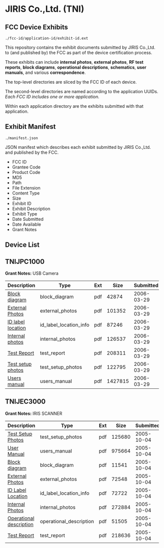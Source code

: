 # JIRIS Co.,Ltd. (TNI)
## FCC Device Exhibits

```
./fcc-id/application-id/exhibit-id.ext
```

This repository contains the exhibit documents submitted by JIRIS Co.,Ltd. to (and published by) the FCC as part of the device certification process.

These exhibits can include **internal photos**, **external photos**, **RF test reports**, **block diagrams**, **operational descriptions**, **schematics**, **user manuals**, and various **correspondence**.

The top-level directories are sliced by the FCC ID of each device.

The second-level directories are named according to the application UUIDs. *Each FCC ID includes one or more application.*

Within each application directory are the exhibits submitted with that application. 

## Exhibit Manifest

```
./manifest.json
```

JSON manifest which describes each exhibit submitted by JIRIS Co.,Ltd. and published by the FCC.

- FCC ID
- Grantee Code
- Product Code
- MD5
- Path
- File Extension
- Content Type
- Size
- Exhibit ID
- Exhibit Description
- Exhibit Type
- Date Submitted
- Date Available
- Grant Notes

## Device List
## TNIJPC1000
**Grant Notes:** USB Camera

| Description | Type | Ext | Size | Submitted | Available |
| ----------- | ---- | --- | ---- | --------- | --------- |
| [Block diagram](TNIJPC1000/4c3ed5b0443835562bb1a285a65ec814/641934.pdf) | block_diagram | pdf | 42874 | 2006-03-29 | 2006-03-28 |
| [External Photos](TNIJPC1000/4c3ed5b0443835562bb1a285a65ec814/641935.pdf) | external_photos | pdf | 101352 | 2006-03-29 | 2006-03-28 |
| [ID label location](TNIJPC1000/4c3ed5b0443835562bb1a285a65ec814/641933.pdf) | id_label_location_info | pdf | 87246 | 2006-03-29 | 2006-03-28 |
| [Internal photos](TNIJPC1000/4c3ed5b0443835562bb1a285a65ec814/641936.pdf) | internal_photos | pdf | 126537 | 2006-03-29 | 2006-03-28 |
| [Test Report](TNIJPC1000/4c3ed5b0443835562bb1a285a65ec814/641931.pdf) | test_report | pdf | 208311 | 2006-03-29 | 2006-03-28 |
| [Test setup photos](TNIJPC1000/4c3ed5b0443835562bb1a285a65ec814/641932.pdf) | test_setup_photos | pdf | 122795 | 2006-03-29 | 2006-03-28 |
| [Users manual](TNIJPC1000/4c3ed5b0443835562bb1a285a65ec814/641937.pdf) | users_manual | pdf | 1427815 | 2006-03-29 | 2006-03-28 |
## TNIJEC3000
**Grant Notes:** IRIS SCANNER

| Description | Type | Ext | Size | Submitted | Available |
| ----------- | ---- | --- | ---- | --------- | --------- |
| [Test Setup Photos](TNIJEC3000/fb70475efba2aba60657582605c3fe66/588225.pdf) | test_setup_photos | pdf | 125680 | 2005-10-04 | 2005-10-04 |
| [User Manual](TNIJEC3000/fb70475efba2aba60657582605c3fe66/588226.pdf) | users_manual | pdf | 975664 | 2005-10-04 | 2005-10-04 |
| [Block diagram](TNIJEC3000/fb70475efba2aba60657582605c3fe66/588220.pdf) | block_diagram | pdf | 11541 | 2005-10-04 | 2005-10-04 |
| [External Photos](TNIJEC3000/fb70475efba2aba60657582605c3fe66/588221.pdf) | external_photos | pdf | 72548 | 2005-10-04 | 2005-10-04 |
| [ID Label Location](TNIJEC3000/fb70475efba2aba60657582605c3fe66/588222.pdf) | id_label_location_info | pdf | 72722 | 2005-10-04 | 2005-10-04 |
| [Internal Photos](TNIJEC3000/fb70475efba2aba60657582605c3fe66/588223.pdf) | internal_photos | pdf | 272884 | 2005-10-04 | 2005-10-04 |
| [Operational description](TNIJEC3000/fb70475efba2aba60657582605c3fe66/588227.pdf) | operational_description | pdf | 51505 | 2005-10-04 | 2005-10-04 |
| [Test Report](TNIJEC3000/fb70475efba2aba60657582605c3fe66/588224.pdf) | test_report | pdf | 218636 | 2005-10-04 | 2005-10-04 |
